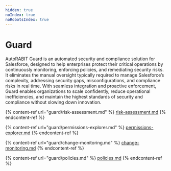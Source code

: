 ```yaml
---
hidden: true
noIndex: true
noRobotsIndex: true
---
```


# Guard

AutoRABIT Guard is an automated security and compliance solution for Salesforce, designed to help enterprises protect their critical operations by continuously monitoring, enforcing policies, and remediating security risks. It eliminates the manual oversight typically required to manage Salesforce’s complexity, addressing security gaps, misconfigurations, and compliance risks in real time. With seamless integration and proactive enforcement, Guard enables organizations to scale confidently, reduce operational inefficiencies, and maintain the highest standards of security and compliance without slowing down innovation.



{% content-ref url="guard/risk-assessment.md" %}
[risk-assessment.md](guard/risk-assessment.md)
{% endcontent-ref %}

{% content-ref url="guard/permissions-explorer.md" %}
[permissions-explorer.md](guard/permissions-explorer.md)
{% endcontent-ref %}

{% content-ref url="guard/change-monitoring.md" %}
[change-monitoring.md](guard/change-monitoring.md)
{% endcontent-ref %}

{% content-ref url="guard/policies.md" %}
[policies.md](guard/policies.md)
{% endcontent-ref %}
